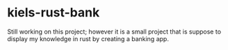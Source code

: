 # kiels-rust-bank
Still working on this project; however it is a small project that is suppose to display my knowledge in rust by creating a banking app.
